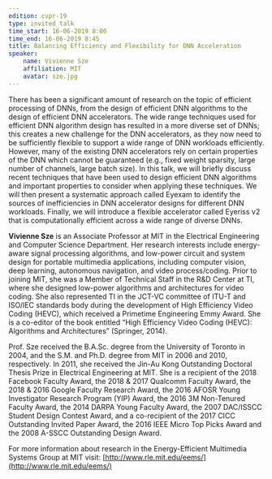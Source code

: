 ```yaml
---
edition: cvpr-19
type: invited_talk
time_start: 16-06-2019 8:00
time_end: 16-06-2019 8:45
title: Balancing Efficiency and Flexibility for DNN Acceleration
speaker:
    name: Vivienne Sze
    affiliation: MIT
    avatar: sze.jpg
---
```

There has been a significant amount of research on the topic of efficient processing of DNNs, from the design of efficient DNN algorithms to the design of efficient DNN accelerators. The wide range techniques used for efficient DNN algorithm design has resulted in a more diverse set of DNNs; this creates a new challenge for the DNN accelerators, as they now need to be sufficiently flexible to support a wide range of DNN workloads efficiently. However, many of the existing DNN accelerators rely on certain properties of the DNN which cannot be guaranteed (e.g., fixed weight sparsity, large number of channels, large batch size). In this talk, we will briefly discuss recent techniques that have been used to design efficient DNN algorithms and important properties to consider when applying these techniques. We will then present a systematic approach called Eyexam to identify the sources of inefficiencies in DNN accelerator designs for different DNN workloads. Finally, we will introduce a flexible accelerator called Eyeriss v2 that is computationally efficient across a wide range of diverse DNNs.

**Vivienne Sze** is an Associate Professor at MIT in the Electrical Engineering and Computer Science Department.  Her research interests include energy-aware signal processing algorithms, and low-power circuit and system design for portable multimedia applications, including computer vision, deep learning, autonomous navigation, and video process/coding. Prior to joining MIT, she was a Member of Technical Staff in the R&D Center at TI, where she designed low-power algorithms and architectures for video coding. She also represented TI in the JCT-VC committee of ITU-T and ISO/IEC standards body during the development of High Efficiency Video Coding (HEVC), which received a Primetime Engineering Emmy Award.  She is a co-editor of the book entitled “High Efficiency Video Coding (HEVC): Algorithms and Architectures” (Springer, 2014). 

Prof. Sze received the B.A.Sc. degree from the University of Toronto in 2004, and the S.M. and Ph.D. degree from MIT in 2006 and 2010, respectively. In 2011, she received the Jin-Au Kong Outstanding Doctoral Thesis Prize in Electrical Engineering at MIT.  She is a recipient of the 2018 Facebook Faculty Award, the 2018 & 2017 Qualcomm Faculty Award, the 2018 & 2016 Google Faculty Research Award, the 2016 AFOSR Young Investigator Research Program (YIP) Award, the 2016 3M Non-Tenured Faculty Award, the 2014 DARPA Young Faculty Award, the 2007 DAC/ISSCC Student Design Contest Award, and a co-recipient of the 2017 CICC Outstanding Invited Paper Award, the 2016 IEEE Micro Top Picks Award and the 2008 A-SSCC Outstanding Design Award. 

For more information about research in the Energy-Efficient Multimedia Systems Group at MIT visit: [http://www.rle.mit.edu/eems/](http://www.rle.mit.edu/eems/)